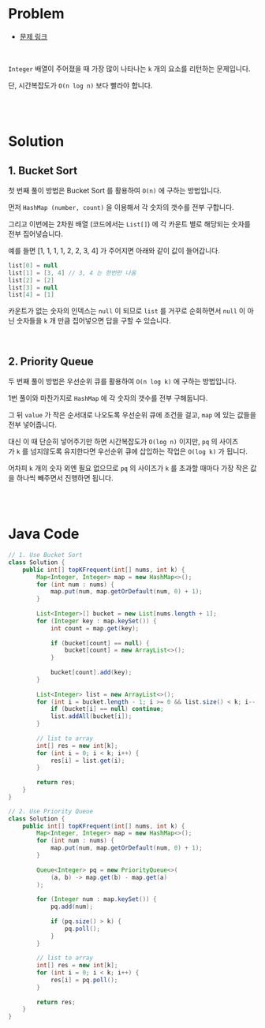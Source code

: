 # Problem

- [문제 링크](https://leetcode.com/problems/top-k-frequent-elements/)

<br>

`Integer` 배열이 주어졌을 때 가장 많이 나타나는 `k` 개의 요소를 리턴하는 문제입니다.

단, 시간복잡도가 `O(n log n)` 보다 빨라야 합니다.

<br><br>

# Solution

## 1. Bucket Sort

첫 번째 풀이 방법은 Bucket Sort 를 활용하여 `O(n)` 에 구하는 방법입니다.

먼저 `HashMap (number, count)` 을 이용해서 각 숫자의 갯수를 전부 구합니다.

그리고 이번에는 2차원 배열 (코드에서는 `List[]`) 에 각 카운트 별로 해당되는 숫자를 전부 집어넣습니다.

예를 들면 [1, 1, 1, 1, 2, 2, 3, 4] 가 주어지면 아래와 같이 값이 들어갑니다.

```java
list[0] = null
list[1] = [3, 4] // 3, 4 는 한번만 나옴
list[2] = [2]
list[3] = null
list[4] = [1]
```

카운트가 없는 숫자의 인덱스는 `null` 이 되므로 `list` 를 거꾸로 순회하면서 `null` 이 아닌 숫자들을 `k` 개 만큼 집어넣으면 답을 구할 수 있습니다.

<br>

## 2. Priority Queue

두 번째 풀이 방법은 우선순위 큐를 활용하여 `O(n log k)` 에 구하는 방법입니다.

1번 풀이와 마찬가지로 `HashMap` 에 각 숫자의 갯수를 전부 구해둡니다.

그 뒤 `value` 가 작은 순서대로 나오도록 우선순위 큐에 조건을 걸고, `map` 에 있는 값들을 전부 넣어줍니다.

대신 이 때 단순히 넣어주기만 하면 시간복잡도가 `O(log n)` 이지만, `pq` 의 사이즈가 `k` 를 넘지않도록 유지한다면 우선순위 큐에 삽입하는 작업은 `O(log k)` 가 됩니다.

어차피 `k` 개의 숫자 외엔 필요 없으므로 `pq` 의 사이즈가 `k` 를 초과할 때마다 가장 작은 값을 하나씩 빼주면서 진행하면 됩니다.

<br><br>

# Java Code

```java
// 1. Use Bucket Sort
class Solution {
    public int[] topKFrequent(int[] nums, int k) {
        Map<Integer, Integer> map = new HashMap<>();
        for (int num : nums) {
            map.put(num, map.getOrDefault(num, 0) + 1);
        }
        
        List<Integer>[] bucket = new List[nums.length + 1];
        for (Integer key : map.keySet()) {
            int count = map.get(key);
            
            if (bucket[count] == null) {
                bucket[count] = new ArrayList<>();
            }
            
            bucket[count].add(key);
        }
        
        List<Integer> list = new ArrayList<>();
        for (int i = bucket.length - 1; i >= 0 && list.size() < k; i--) {
            if (bucket[i] == null) continue;
            list.addAll(bucket[i]);
        }
        
        // list to array
        int[] res = new int[k];
        for (int i = 0; i < k; i++) {
            res[i] = list.get(i);
        }
        
        return res;
    }
}

// 2. Use Priority Queue
class Solution {
    public int[] topKFrequent(int[] nums, int k) {
        Map<Integer, Integer> map = new HashMap<>();
        for (int num : nums) {
            map.put(num, map.getOrDefault(num, 0) + 1);
        }
        
        Queue<Integer> pq = new PriorityQueue<>(
            (a, b) -> map.get(b) - map.get(a)
        );
        
        for (Integer num : map.keySet()) {
            pq.add(num);
            
            if (pq.size() > k) {
                pq.poll();
            }
        }
        
        // list to array
        int[] res = new int[k];
        for (int i = 0; i < k; i++) {
            res[i] = pq.poll();
        }
        
        return res;
    }
}
```
